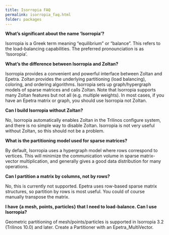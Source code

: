 ```yaml
---
title: Isorropia FAQ
permalink: isorropia_faq.html
folder: packages
---
```


**What’s significant about the name ‘Isorropia’?**

Isorropia is a Greek term meaning “equilibrium” or “balance”. This refers to the load-balancing capabilities. The preferred pronounciation is as ‘Issoropia’.

**What’s the difference between Isorropia and Zoltan?**

Isorropia provides a convenient and powerful interface between Zoltan and Epetra. Zoltan provides the underlying partitioning (load balancing), coloring, and ordering algorithms. Isorropia sets up graph/hypergraph models of sparse matrices and calls Zoltan. 
Note that Isorropia supports many Zoltan features but not all (e.g. multiple weights). In most cases, if you have an Epetra matrix or graph, you should use Isorropia not Zoltan.

**Can I build Isorropia without Zoltan?**

No, Isorropia automatically enables Zoltan in the Trilinos configure system, and there is no simple way to disable Zoltan. Isorropia is not very useful without Zoltan, so this should not be a problem.

**What is the partitioning model used for sparse matrices?**

By default, Isorropia uses a hypergraph model where rows correspond to vertices. This will minimize the communication volume in sparse matrix-vector multiplication, and generally gives a good data distribution for many operations.

**Can I partition a matrix by columns, not by rows?**

No, this is currently not supported. Epetra uses row-based sparse matrix structures, so partition by rows is most useful. You could of course manually transpose the matrix.

**I have {a mesh, points, particles} that I need to load-balance. Can I use Isorropia?**

Geometric partitioning of mesh/points/particles is supported in Isorropia 3.2 (Trilinos 10.0) and later. Create a Partitioner with an Epetra_MultiVector.